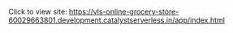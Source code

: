 Click to view site: https://vls-online-grocery-store-60029663801.development.catalystserverless.in/app/index.html
